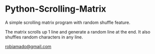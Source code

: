 # Python-Scrolling-Matrix
A simple scrolling matrix program with random shuffle feature.



The matrix scrolls up 1 line and generate a random line at the end.
It also shuffles random characters in any line.

robiamado@gmail.com
